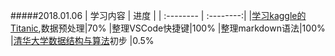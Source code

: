 
#####2018.01.06
| 学习内容      |    进度 |
| :-------- | :--------:|
|[学习kaggle的Titanic](http://blog.csdn.net/han_xiaoyang/article/details/49797143),数据预处理|70%
|整理VSCode快捷键|100%
|整理markdown语法|100%
|[清华大学数据结构与算法](https://www.bilibili.com/video/av9961746/?from=search&seid=16246929639616666931#page=12)初步 |0.5%

